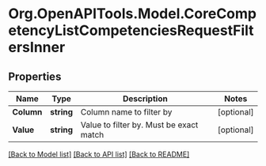 # Org.OpenAPITools.Model.CoreCompetencyListCompetenciesRequestFiltersInner

## Properties

Name | Type | Description | Notes
------------ | ------------- | ------------- | -------------
**Column** | **string** | Column name to filter by | [optional] 
**Value** | **string** | Value to filter by. Must be exact match | [optional] 

[[Back to Model list]](../README.md#documentation-for-models) [[Back to API list]](../README.md#documentation-for-api-endpoints) [[Back to README]](../README.md)

